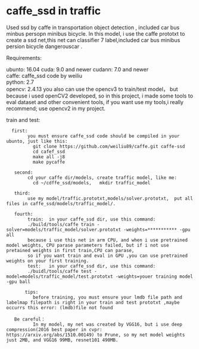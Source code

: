 # caffe_ssd in traffic
 Used ssd by caffe in transportation object detection , included car bus minbus persopn minibus bicycle.
  In this model, i use the caffe prototxt to create a ssd net,this net can classifier 7 label,included car bus minibus persion bicycle dangerouscar .
  
Requirements:

  ubunto: 16.04
  cuda:   9.0 and newer
  cudann: 7.0 and newer      
  caffe:  caffe_ssd code  by weiliu     
  python: 2.7     
  opencv: 2.4.13  you also can use the opencv3 to train/test model， but because i used openCV2 developed, so in this project, i made some tools to eval dataset and other convenient tools, if you want use my tools,i really recommend; use opencv2 in my project.     
        
        
  train and test:
  
      first:
            you must ensure caffe_ssd code should be compiled in your ubunto, just like this:           
              git clone https://github.com/weiliu89/caffe.git caffe-ssd 
              cd cafef_ssd
              make all -j8
              make pycaffe
              
       second:     
            cd your caffe dir/models, create traffic model, like me:
              cd ~/cdffe_ssd/models,   mkdir traffic_model
              
       third:
            use my model/traffic.prototxt,models/solver.prototxt,  put all files in caffe_ssd/models/traffic_model/.
            
       fourth:
            train:  in your caffe_ssd dir, use this command:
            ./build/tools/caffe train -solver=models/traffic_model/solver.prototxt -weights=*********** -gpu all
            because i use this net in arm CPU, and when i use pretrained model weights, CPU parase parameters failed, but if i not use pretained weights in first train,CPU can parase, 
            so if you want train and eval in GPU ,you can use pretrained weights on your first training.   
            test:   in your caffe_ssd dir, use this command:
            ./buidl/tools/caffe test -model=models/traffic_model/test.prototxt -weights=youer training model -gpu ball
            
           tips:
              before training, you must ensure your lmdb file path and labelmap filepath is right in your train and test prototxt ,maybe  occurrs this error: (lmdb)file not found
              
       Be careful：
              In my model, my net was created by VGG16, but i use deep compression(2016 best paper in cvpr:  https://arxiv.org/abs/1510.00149) to Prune, so my net model weights just 2MB, and VGG16 99MB, resnet101 490MB. 
            
